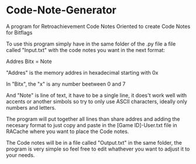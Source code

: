 # Code-Note-Generator
A program for Retroachievement Code Notes
Oriented to create Code Notes for Bitflags

To use this program simply have in the same folder of the .py
file a file called "Input.txt" with the code notes you want
in the next format:

Addres Bitx = Note

"Addres" is the memory addres in hexadecimal starting with 0x

In "Bitx", the "x" is any number beetween 0 and 7

And "Note" is line of text, it have to be a single line, it
does't work well with accents or another simbols so try to 
only use ASCII characters, ideally only numbers and letters.

The program will put together all lines than share addres
and adding the necesary format to just copy and paste in 
the [Game ID]-User.txt file in RACache where you want to
place the Code notes.

The Code notes will be in a file called "Output.txt" in the
same folder, the program is very simple so feel free to edit
whathever you want to adjust it to your needs.
